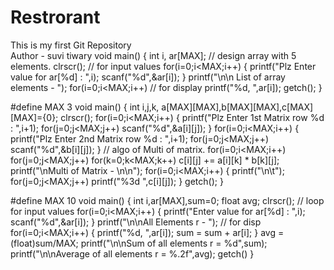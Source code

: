 # Restrorant
This is my first Git Repository
<br>
Author - suvi tiwary
void main()
{
int i, ar[MAX]; // design array with 5 elements. 
clrscr();
// for input values 
for(i=0;i<MAX;i++)
{
printf("Plz Enter value for ar[%d] : ",i); 
scanf("%d",&ar[i]);
}
printf("\n\n List of array elements - "); 
for(i=0;i<MAX;i++) // for display
printf("%d, ",ar[i]); 
getch();
}


#define MAX 3 
void main()
{
int i,j,k, a[MAX][MAX],b[MAX][MAX],c[MAX][MAX]={0};
clrscr(); 
for(i=0;i<MAX;i++)
{
printf("Plz Enter 1st Matrix row %d : ",i+1); 
for(j=0;j<MAX;j++)
scanf("%d",&a[i][j]);
}
for(i=0;i<MAX;i++)
{
printf("Plz Enter 2nd Matrix row %d : ",i+1); 
for(j=0;j<MAX;j++)
scanf("%d",&b[i][j]);
}
// algo of Multi of matrix.
for(i=0;i<MAX;i++) 
for(j=0;j<MAX;j++)
for(k=0;k<MAX;k++)
c[i][j] += a[i][k] * b[k][j]; 
printf("\nMulti of Matrix - \n\n"); 
for(i=0;i<MAX;i++)
{
printf("\n\t"); 
for(j=0;j<MAX;j++)
printf("%3d ",c[i][j]);
}
getch();
}


#define MAX 10 
void main()
{
int i,ar[MAX],sum=0; 
float avg; 
clrscr();
// loop for input values 
for(i=0;i<MAX;i++)
{
printf("Enter value for ar[%d] : ",i); 
scanf("%d",&ar[i]);
}
printf("\n\nAll Elements r - ");
// for disp 
for(i=0;i<MAX;i++)
{
printf("%d, ",ar[i]); 
sum = sum + ar[i];
}
avg = (float)sum/MAX;
printf("\n\nSum of all elements r = %d",sum); 
printf("\n\nAverage of all elements r = %.2f",avg); 
getch()
}
